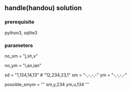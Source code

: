 ## handle(handou) solution

### prerequisite
python3, sqlite3

### parameters
no_sm = "j,sh,x"

no_ym = "i,an,ian"

sd = "1,134,14,13" # "12,234,23,1"
sm = "-,-,-,-"
ym = "-,-,-,-"

possible_smym = '''
sm,y,234
ym,u,134
'''


